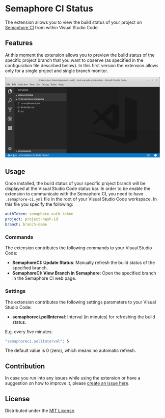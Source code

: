 # Semaphore CI Status

The extension allows you to view the build status of your project on [Semaphore CI](https://semaphoreci.com) from within Visual Studio Code.

## Features

At this moment the extension allows you to preview the build status of the specific project branch that you want to observe (as specified in the configuration file described below). In this first version the extension allows only for a single project and single branch monitor. 

![Semaphore CI Status](images/screenshot.png)

## Usage

Once installed, the build status of your specific project branch will be displayed at the Visual Studio Code status bar. In order to be enable the extension to communicate with the Semaphore CI, you need to have ```.semaphore-ci.yml``` file in the root of your Visual Studio Code workspace. In this file you specify the following:

```yml
authToken: semaphore-auth-token
project: project-hash-id
branch: branch-name
```

### Commands

The extension contributes the following commands to your Visual Studio Code:

* **SemaphoreCI: Update Status**: Manually refresh the build status of the specified branch.
* **SemaphoreCI: View Branch in Semaphore**: Open the specified branch in the Semaphore CI web page.

### Settings

The extension contributes the following settings parameters to your Visual Studio Code:

* **semaphoreci.pollInterval**: Interval (in minutes) for refreshing the build status.

E.g. every five minutes:

```sh
"semaphoreci.pollInterval": 5
```

The default value is 0 (zero), which means no automatic refresh.

## Contribution

In case you run into any issues while using the extension or have a suggestion on how to improve it, please [create an issue here](https://github.com/ksokolovic/semaphore-ci-status/issues).

## License

Distributed under the [MIT License](LICENSE).